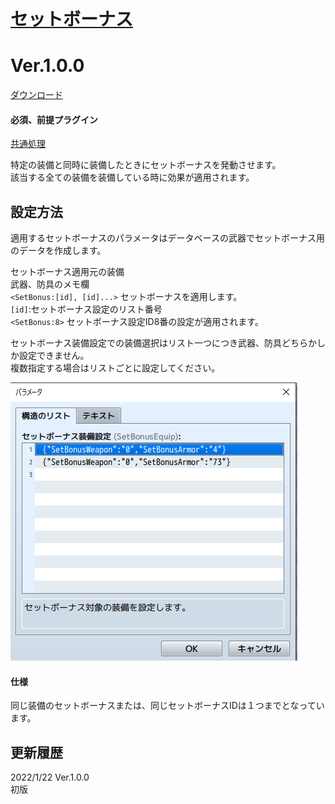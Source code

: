 # [セットボーナス](https://raw.githubusercontent.com/nuun888/MZ/master/NUUN_SetBonusEquip.js)
# Ver.1.0.0
[ダウンロード](https://raw.githubusercontent.com/nuun888/MZ/master/NUUN_SetBonusEquip.js)
#### 必須、前提プラグイン
[共通処理](https://github.com/nuun888/MZ/blob/master/README/Base.md)  

特定の装備と同時に装備したときにセットボーナスを発動させます。  
該当する全ての装備を装備している時に効果が適用されます。  

## 設定方法
適用するセットボーナスのパラメータはデータベースの武器でセットボーナス用のデータを作成します。  

セットボーナス適用元の装備  
武器、防具のメモ欄  
`<SetBonus:[id], [id]...>` セットボーナスを適用します。  
`[id]`:セットボーナス設定のリスト番号  
`<SetBonus:8>` セットボーナス設定ID8番の設定が適用されます。  

セットボーナス装備設定での装備選択はリスト一つにつき武器、防具どちらかしか設定できません。  
複数指定する場合はリストごとに設定してください。  

![画像](img/SetBonusEquip1.png)  

#### 仕様
同じ装備のセットボーナスまたは、同じセットボーナスIDは１つまでとなっています。  

## 更新履歴
2022/1/22 Ver.1.0.0  
初版  

